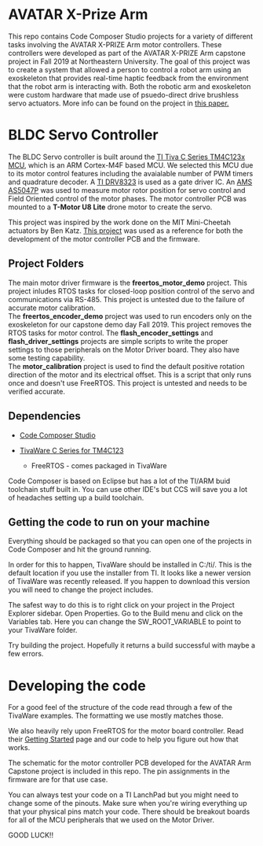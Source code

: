 # AVATAR X-Prize Arm
This repo contains Code Composer Studio projects for a variety of different tasks involving the AVATAR X-PRIZE Arm motor controllers. These controllers were developed as part of the AVATAR X-PRIZE Arm capstone project in Fall 2019 at Northeastern University. The goal of this project was to create a system that allowed a person to control a robot arm using an exoskeleton that provides real-time haptic feedback from the environment that the robot arm is interacting with. Both the robotic arm and exoskeleton were custom hardware that made use of psuedo-direct drive brushless servo actuators. More info can be found on the project in [this paper.](https://www.domyam.com/Final-Report-AVATAR-Arm.pdf)

# BLDC Servo Controller

The BLDC Servo controller is built around the [TI Tiva C Series TM4C123x MCU](https://www.ti.com/lit/ds/symlink/tm4c1231h6pm.pdf), which is an ARM Cortex-M4F based MCU. We selected this MCU due to its motor control features including the avaialable number of PWM timers and quadrature decoder. 
A [TI DRV8323](https://www.ti.com/lit/ds/symlink/drv8323.pdf) is used as a gate driver IC. 
An [AMS AS5047P](https://ams.com/en/as5047p) was used to measure motor rotor position for servo control and Field Oriented control of the motor phases.
The motor controller PCB was mounted to a **T-Motor U8 Lite** drone motor to create the servo.

This project was inspired by the work done on the MIT Mini-Cheetah actuators by Ben Katz. [This project](https://dspace.mit.edu/bitstream/handle/1721.1/118671/1057343368-MIT.pdf) was used as a reference for both the development of the motor controller PCB and the firmware.

## Project Folders

The main motor driver firmware is the **freertos_motor_demo** project. This project inludes RTOS tasks for closed-loop position control of the servo and communications via RS-485. This project is untested due to the failure of accurate motor calibration.  
The **freertos_encoder_demo** project was used to run encoders only on the exoskeleton for our capstone demo day Fall 2019. This project removes the RTOS tasks for motor control.
The **flash_encoder_settings** and **flash_driver_settings** projects are simple scripts to write the proper settings to those peripherals on the Motor Driver board. They also have some testing capability.  
The **motor_calibration** project is used to find the default positive rotation direction of the motor and its electrical offset. This is a script that only runs once and doesn't use FreeRTOS. This project is untested and needs to be verified accurate.  

## Dependencies

* [Code Composer Studio](http://www.ti.com/tool/CCSTUDIO-TM4X)

* [TivaWare C Series for TM4C123](http://www.ti.com/tool/SW-TM4C)

  * FreeRTOS - comes packaged in TivaWare

Code Composer is based on Eclipse but has a lot of the TI/ARM buid toolchain stuff built in. You can use other IDE's but CCS will save you a lot of headaches setting up a build toolchain. 

## Getting the code to run on your machine

Everything should be packaged so that you can open one of the projects in Code Composer and hit the ground running. 

In order for this to happen, TivaWare should be installed in C:/ti/. This is the default location if you use the installer from TI. It looks like a newer version of TivaWare was recently released. If you happen to download this version you will need to change the project includes. 

The safest way to do this is to right click on your project in the Project Explorer sidebar. 
Open Properties. Go to the Build menu and click on the Variables tab. 
Here you can change the SW_ROOT_VARIABLE to point to your TivaWare folder. 

Try building the project. Hopefully it returns a build successful with maybe a few errors.

# Developing the code

For a good feel of the structure of the code read through a few of the TivaWare examples. The formatting we use mostly matches those.

We also heavily rely upon FreeRTOS for the motor board controller. Read their [Getting Started](https://www.freertos.org/FreeRTOS-quick-start-guide.html#page_top) page and our code to help you figure out how that works.

The schematic for the motor controller PCB developed for the AVATAR Arm Capstone project is included in this repo. The pin assignments in the firmware are for that use case.

You can always test your code on a TI LanchPad but you might need to change some of the pinouts. Make sure when you're wiring everything up that your physical pins match your code. There should be breakout boards for all of the MCU peripherals that we used on the Motor Driver. 

GOOD LUCK!!

